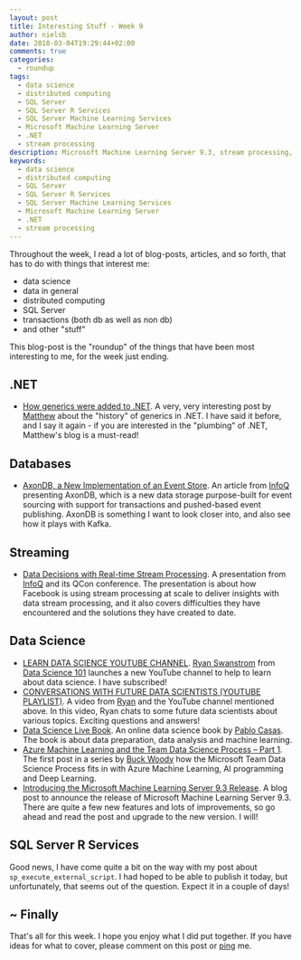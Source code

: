 ```yaml
---
layout: post
title: Interesting Stuff - Week 9
author: nielsb
date: 2018-03-04T19:29:44+02:00
comments: true
categories:
  - roundup
tags:
  - data science
  - distributed computing
  - SQL Server
  - SQL Server R Services
  - SQL Server Machine Learning Services
  - Microsoft Machine Learning Server
  - .NET
  - stream processing
description: Microsoft Machine Learning Server 9.3, stream processing, event databases, and other interesting topics! 
keywords:
  - data science
  - distributed computing
  - SQL Server
  - SQL Server R Services
  - SQL Server Machine Learning Services
  - Microsoft Machine Learning Server
  - .NET
  - stream processing   
---
```


Throughout the week, I read a lot of blog-posts, articles, and so forth, that has to do with things that interest me:

* data science
* data in general
* distributed computing
* SQL Server
* transactions (both db as well as non db)
* and other "stuff"

This blog-post is the "roundup" of the things that have been most interesting to me, for the week just ending.

<!--more-->

## .NET

* [How generics were added to .NET][1]. A very, very interesting post by [Matthew][mattw] about the "history" of generics in .NET. I have said it before, and I say it again - if you are interested in the "plumbing" of .NET, Matthew's blog is a must-read!

## Databases

* [AxonDB, a New Implementation of an Event Store][2]. An article from [InfoQ][iq] presenting AxonDB, which is a new data storage purpose-built for event sourcing with support for transactions and pushed-based event publishing. AxonDB is something I want to look closer into, and also see how it plays with Kafka.

## Streaming

* [Data Decisions with Real-time Stream Processing][3]. A presentation from [InfoQ][iq] and its QCon conference. The presentation is about how Facebook is using stream processing at scale to deliver insights with data stream processing, and it also covers difficulties they have encountered and the solutions they have created to date.

## Data Science

* [LEARN DATA SCIENCE YOUTUBE CHANNEL][4]. [Ryan Swanstrom][ryansw] from [Data Science 101][5] launches a new YouTube channel to help to learn about data science. I have subscribed!
* [CONVERSATIONS WITH FUTURE DATA SCIENTISTS (YOUTUBE PLAYLIST)][6]. A video from [Ryan][ryansw] and the YouTube channel mentioned above. In this video, Ryan chats to some future data scientists about various topics. Exciting questions and answers!
* [Data Science Live Book][7]. An online data science book by [Pablo Casas][pabloc]. The book is about data preparation, data analysis and machine learning.
* [Azure Machine Learning and the Team Data Science Process – Part 1][8]. The first post in a series by [Buck Woody][buckw] how the Microsoft Team Data Science Process fits in with Azure Machine Learning, AI programming and Deep Learning.
* [Introducing the Microsoft Machine Learning Server 9.3 Release][10]. A blog post to announce the release of Microsoft Machine Learning Server 9.3. There are quite a few new features and lots of improvements, so go ahead and read the post and upgrade to the new version. I will!

## SQL Server R Services

Good news, I have come quite a bit on the way with my post about  `sp_execute_external_script`. I had hoped to be able to publish it today, but unfortunately, that seems out of the question. Expect it in a couple of days!

## ~ Finally

That's all for this week. I hope you enjoy what I did put together. If you have ideas for what to cover, please comment on this post or [ping][ma] me.

[ma]: mailto:niels.it.berglund@gmail.com
[mp]: https://blog.acolyer.org
[iq]: https://www.infoq.com/
[ew]: http://sqlonice.com/
[re]: http://blog.revolutionanalytics.com
[sqsk]: https://www.sqlskills.com

[jovpop]: https://twitter.com/JovanPop_MSFT
[bobw]: https://twitter.com/bobwardms
[revod]: https://twitter.com/revodavid
[lonny]: https://twitter.com/sqL_handLe
[ewtw]: https://twitter.com/sqlOnIce
[buckw]: https://twitter.com/BuckWoodyMSFT
[mattw]: https://twitter.com/matthewwarren
[murba]: https://twitter.com/muratdemirbas
[daveda]: https://twitter.com/davidthecoder
[adcol]: https://twitter.com/adriancolyer
[jesrod]: https://twitter.com/jrdothoughts
[tomaz]: https://twitter.com/tomaz_tsql
[dataart]: https://twitter.com/dataartisans
[ryansw]: https://twitter.com/ryanswanstrom
[pabloc]: https://twitter.com/pabloc_ds


[1]: http://mattwarren.org/2018/03/02/How-generics-were-added-to-.NET/
[2]: https://www.infoq.com/news/2018/02/axondb-event-store-cqrs
[3]: https://www.infoq.com/presentations/facebook-stream-processing
[4]: http://101.datascience.community/2018/02/26/learn-data-science-youtube-channel/
[5]: http://101.datascience.community/
[6]: http://101.datascience.community/2018/03/01/conversations-with-future-data-scientists-youtube-playlist/
[7]: https://livebook.datascienceheroes.com
[8]: https://blogs.msdn.microsoft.com/buckwoody/2018/02/27/azure-machine-learning-and-the-team-data-science-process-part-1/
[9]: https://docs.microsoft.com/en-us/azure/machine-learning/team-data-science-process/overview
[10]: https://blogs.technet.microsoft.com/machinelearning/2018/02/27/introducing-the-microsoft-machine-learning-server-9-3-release/
